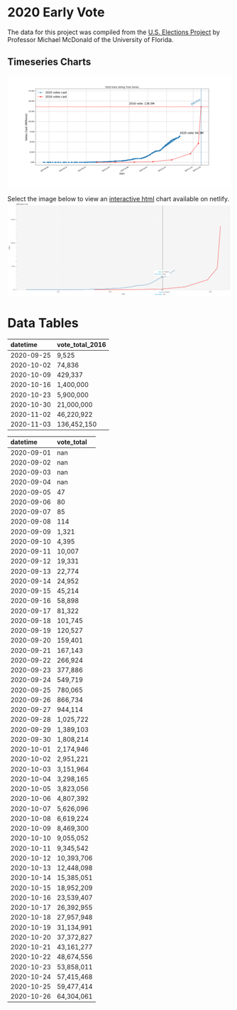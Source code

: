 # 2020 Early Vote
The data for this project was compiled from the [U.S. Elections Project](https://electproject.github.io/Early-Vote-2020G/index.html) by Professor Michael McDonald of the University of Florida.

## Timeseries Charts
![Image](./2020_vs_2016_votes.png)

Select the image below to view an [interactive html](https://trusting-hugle-9a5eb0.netlify.app/) chart available on netlify.
[![image](./interactive_screenshot.png)](https://trusting-hugle-9a5eb0.netlify.app/)

# Data Tables
<!--start table_2016-->
| datetime   | vote_total_2016   |
|:-----------|:------------------|
| 2020-09-25 | 9,525             |
| 2020-10-02 | 74,836            |
| 2020-10-09 | 429,337           |
| 2020-10-16 | 1,400,000         |
| 2020-10-23 | 5,900,000         |
| 2020-10-30 | 21,000,000        |
| 2020-11-02 | 46,220,922        |
| 2020-11-03 | 136,452,150       |
<!--end table_2016-->

<!--start table_2020-->
| datetime   | vote_total   |
|:-----------|:-------------|
| 2020-09-01 | nan          |
| 2020-09-02 | nan          |
| 2020-09-03 | nan          |
| 2020-09-04 | nan          |
| 2020-09-05 | 47           |
| 2020-09-06 | 80           |
| 2020-09-07 | 85           |
| 2020-09-08 | 114          |
| 2020-09-09 | 1,321        |
| 2020-09-10 | 4,395        |
| 2020-09-11 | 10,007       |
| 2020-09-12 | 19,331       |
| 2020-09-13 | 22,774       |
| 2020-09-14 | 24,952       |
| 2020-09-15 | 45,214       |
| 2020-09-16 | 58,898       |
| 2020-09-17 | 81,322       |
| 2020-09-18 | 101,745      |
| 2020-09-19 | 120,527      |
| 2020-09-20 | 159,401      |
| 2020-09-21 | 167,143      |
| 2020-09-22 | 266,924      |
| 2020-09-23 | 377,886      |
| 2020-09-24 | 549,719      |
| 2020-09-25 | 780,065      |
| 2020-09-26 | 866,734      |
| 2020-09-27 | 944,114      |
| 2020-09-28 | 1,025,722    |
| 2020-09-29 | 1,389,103    |
| 2020-09-30 | 1,808,214    |
| 2020-10-01 | 2,174,946    |
| 2020-10-02 | 2,951,221    |
| 2020-10-03 | 3,151,964    |
| 2020-10-04 | 3,298,165    |
| 2020-10-05 | 3,823,056    |
| 2020-10-06 | 4,807,392    |
| 2020-10-07 | 5,626,096    |
| 2020-10-08 | 6,619,224    |
| 2020-10-09 | 8,469,300    |
| 2020-10-10 | 9,055,052    |
| 2020-10-11 | 9,345,542    |
| 2020-10-12 | 10,393,706   |
| 2020-10-13 | 12,448,098   |
| 2020-10-14 | 15,385,051   |
| 2020-10-15 | 18,952,209   |
| 2020-10-16 | 23,539,407   |
| 2020-10-17 | 26,392,955   |
| 2020-10-18 | 27,957,948   |
| 2020-10-19 | 31,134,991   |
| 2020-10-20 | 37,372,827   |
| 2020-10-21 | 43,161,277   |
| 2020-10-22 | 48,674,556   |
| 2020-10-23 | 53,858,011   |
| 2020-10-24 | 57,415,468   |
| 2020-10-25 | 59,477,414   |
| 2020-10-26 | 64,304,061   |
<!--end table_2020-->